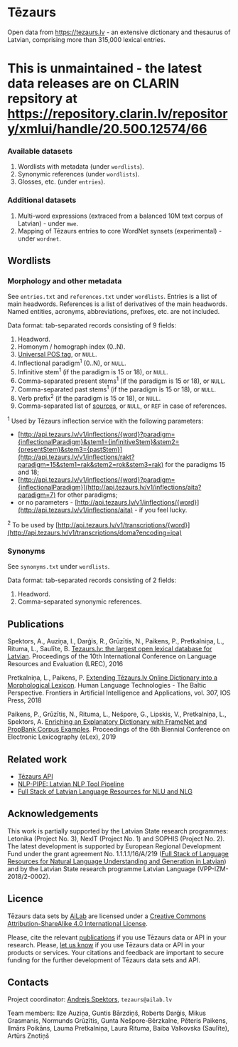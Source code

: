# Tēzaurs

Open data from https://tezaurs.lv - an extensive dictionary and thesaurus of Latvian, comprising more than 315,000 lexical entries.

# This is unmaintained - the latest data releases are on CLARIN repsitory at https://repository.clarin.lv/repository/xmlui/handle/20.500.12574/66

### Available datasets

1. Wordlists with metadata (under `wordlists`).
1. Synonymic references (under `wordlists`).
1. Glosses, etc. (under `entries`).

### Additional datasets

1. Multi-word expressions (extraced from a balanced 10M text corpus of Latvian) - under `mwe`.
1. Mapping of Tēzaurs entries to core WordNet synsets (experimental) - under `wordnet`.

## Wordlists

### Morphology and other metadata

See `entries.txt` and `references.txt` under `wordlists`. Entries is a list of main headwords. References is a list of derivatives of the main headwords. Named entities, acronyms, abbreviations, prefixes, etc. are not included.

Data format: tab-separated records consisting of 9 fields:

1. Headword.
1. Homonym / homograph index (0\.\.N).
1. [Universal POS tag](http://universaldependencies.github.io/docs/u/pos/), or `NULL`.
1. Inflectional paradigm<sup>1</sup> (0\.\.N), or `NULL`.
1. Infinitive stem<sup>1</sup> (if the paradigm is 15 or 18), or `NULL`.
1. Comma-separated present stems<sup>1</sup> (if the paradigm is 15 or 18), or `NULL`.
1. Comma-separated past stems<sup>1</sup> (if the paradigm is 15 or 18), or `NULL`.
1. Verb prefix<sup>2</sup> (if the paradigm is 15 or 18), or `NULL`.
1. Comma-separated list of [sources](http://tezaurs.lv/#/avoti), or `NULL`, or `REF` in case of references.

<sup>1</sup> Used by Tēzaurs inflection service with the following parameters:
* [http://api.tezaurs.lv/v1/inflections/{word}?paradigm={inflectionalParadigm}&stem1={infinitiveStem}&stem2={presentStem}&stem3={pastStem}](http://api.tezaurs.lv/v1/inflections/rakt?paradigm=15&stem1=rak&stem2=rok&stem3=rak) for the paradigms 15 and 18;
* [http://api.tezaurs.lv/v1/inflections/{word}?paradigm={inflectionalParadigm}](http://api.tezaurs.lv/v1/inflections/aita?paradigm=7) for other paradigms;
* or no parameters - [http://api.tezaurs.lv/v1/inflections/{word}](http://api.tezaurs.lv/v1/inflections/aita) - if you feel lucky.

<sup>2</sup> To be used by [http://api.tezaurs.lv/v1/transcriptions/{word}](http://api.tezaurs.lv/v1/transcriptions/doma?encoding=ipa)

### Synonyms

See `synonyms.txt` under `wordlists`.

Data format: tab-separated records consisting of 2 fields:

1. Headword.
1. Comma-separated synonymic references.

## Publications

Spektors, A., Auziņa, I., Darģis, R., Grūzītis, N., Paikens, P., Pretkalniņa, L., Rituma, L., Saulīte, B. [Tezaurs.lv: the largest open lexical database for Latvian](http://www.lrec-conf.org/proceedings/lrec2016/pdf/1095_Paper.pdf). Proceedings of the 10th International Conference on Language Resources and Evaluation (LREC), 2016

Pretkalniņa, L., Paikens, P. [Extending Tēzaurs.lv Online Dictionary into a Morphological Lexicon](http://ebooks.iospress.nl/volumearticle/50312). Human Language Technologies - The Baltic Perspective. Frontiers in Artificial Intelligence and Applications, vol. 307, IOS Press, 2018

Paikens, P., Grūzītis, N., Rituma, L., Nešpore, G., Lipskis, V., Pretkalniņa, L., Spektors, A. [Enriching an Explanatory Dictionary with FrameNet and PropBank Corpus Examples](https://elex.link/elex2019/wp-content/uploads/2019/09/eLex_2019_52.pdf). Proceedings of the 6th Biennial Conference on Electronic Lexicography (eLex), 2019

## Related work

- [Tēzaurs API](https://api.tezaurs.lv)
- [NLP-PIPE: Latvian NLP Tool Pipeline](https://github.com/LUMII-AILab/nlp-pipe)
- [Full Stack of Latvian Language Resources for NLU and NLG](https://github.com/LUMII-AILab/FullStack)

## Acknowledgements

This work is partially supported by the Latvian State research programmes: Letonika (Project No. 3), NexIT (Project No. 1) and SOPHIS (Project No. 2). The latest development is supported by European Regional Development Fund under the grant agreement No. 1.1.1.1/16/A/219 ([Full Stack of Language Resources for Natural Language Understanding and Generation in Latvian](https://github.com/LUMII-AILab/FullStack)) and by the Latvian State research programme Latvian Language (VPP-IZM-2018/2-0002).

## Licence

Tēzaurs data sets by [AiLab](http://ailab.lv) are licensed under a [Creative Commons Attribution-ShareAlike 4.0 International License](http://creativecommons.org/licenses/by-sa/4.0/).

Please, cite the relevant [publications](https://github.com/LUMII-AILab/Tezaurs#publications) if you use Tēzaurs data or API in your research. Please, [let us know](mailto:tezaurs@ailab.lv) if you use Tēzaurs data or API in your products or services. Your citations and feedback are important to secure funding for the further development of Tēzaurs data sets and API.

## Contacts

Project coordinator: [Andrejs Spektors](http://ailab.mii.lu.lv/aspekt/cv.htm), `tezaurs@ailab.lv`

Team members: Ilze Auziņa, Guntis Bārzdiņš, Roberts Darģis, Mikus Grasmanis, Normunds Grūzītis, Gunta Nešpore-Bērzkalne, Pēteris Paikens, Ilmārs Poikāns, Lauma Pretkalniņa, Laura Rituma, Baiba Valkovska (Saulīte), Artūrs Znotiņš

